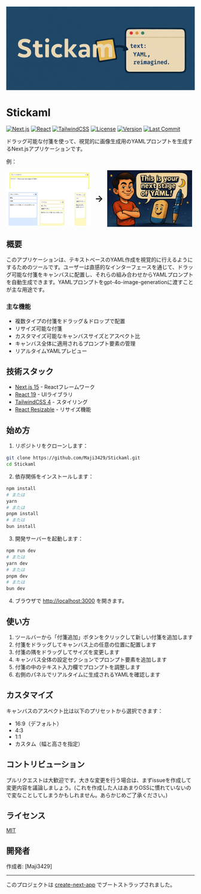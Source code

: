 ![Stickaml](./assets/images/top_image.png)
# Stickaml

[![Next.js](https://img.shields.io/badge/Next.js-15.2.4-black?logo=next.js)](https://nextjs.org/)
[![React](https://img.shields.io/badge/React-19.0.0-blue?logo=react)](https://reactjs.org/)
[![TailwindCSS](https://img.shields.io/badge/TailwindCSS-4.0-38B2AC?logo=tailwind-css)](https://tailwindcss.com/)
[![License](https://img.shields.io/badge/License-MIT-yellow.svg)](https://opensource.org/licenses/MIT)
[![Version](https://img.shields.io/badge/version-0.1.0-green.svg)](https://github.com/Maji3429/Stickaml)
[![Last Commit](https://img.shields.io/github/last-commit/Maji3429/Stickaml?logo=github)](https://github.com/Maji3429/Stickaml)

ドラッグ可能な付箋を使って、視覚的に画像生成用のYAMLプロンプトを生成するNext.jsアプリケーションです。

例：
<div style="display: flex; align-items: center;">
  <img src="./assets/images/left-gui.png" alt="Left GUI" style="width: 45%; margin-right: 10px;" />
  <span style="font-size: 24px; font-weight: bold;">→</span>
  <img src="./assets/images/generated.png" alt="Generated Output" style="width: 45%; margin-left: 10px;" />
</div>

## 概要

このアプリケーションは、テキストベースのYAML作成を視覚的に行えるようにするためのツールです。ユーザーは直感的なインターフェースを通じて、ドラッグ可能な付箋をキャンバスに配置し、それらの組み合わせからYAMLプロンプトを自動生成できます。YAMLプロンプトをgpt-4o-image-generationに渡すことが主な用途です。

### 主な機能

- 複数タイプの付箋をドラッグ＆ドロップで配置
- リサイズ可能な付箋
- カスタマイズ可能なキャンバスサイズとアスペクト比
- キャンバス全体に適用されるプロンプト要素の管理
- リアルタイムYAMLプレビュー

## 技術スタック

- [Next.js 15](https://nextjs.org/) - Reactフレームワーク
- [React 19](https://react.dev/) - UIライブラリ
- [TailwindCSS 4](https://tailwindcss.com/) - スタイリング
- [React Resizable](https://github.com/react-grid-layout/react-resizable) - リサイズ機能

## 始め方

1. リポジトリをクローンします：

```bash
git clone https://github.com/Maji3429/Stickaml.git
cd Stickaml
```

2. 依存関係をインストールします：

```bash
npm install
# または
yarn
# または
pnpm install
# または
bun install
```

3. 開発サーバーを起動します：

```bash
npm run dev
# または
yarn dev
# または
pnpm dev
# または
bun dev
```

4. ブラウザで [http://localhost:3000](http://localhost:3000) を開きます。

## 使い方

1. ツールバーから「付箋追加」ボタンをクリックして新しい付箋を追加します
2. 付箋をドラッグしてキャンバス上の任意の位置に配置します
3. 付箋の隅をドラッグしてサイズを変更します
4. キャンバス全体の設定セクションでプロンプト要素を追加します
5. 付箋の中のテキスト入力欄でプロンプトを調整します
6. 右側のパネルでリアルタイムに生成されるYAMLを確認します

## カスタマイズ

キャンバスのアスペクト比は以下のプリセットから選択できます：
- 16:9（デフォルト）
- 4:3
- 1:1
- カスタム（幅と高さを指定）

## コントリビューション

プルリクエストは大歓迎です。大きな変更を行う場合は、まずissueを作成して変更内容を議論しましょう。(これを作成した人はあまりOSSに慣れていないので変なことしてしまうかもしれません。あらかじめご了承ください。)

## ライセンス

[MIT](https://choosealicense.com/licenses/mit/)

## 開発者

作成者: [Maji3429]

---

このプロジェクトは [create-next-app](https://nextjs.org/docs/app/api-reference/cli/create-next-app) でブートストラップされました。
